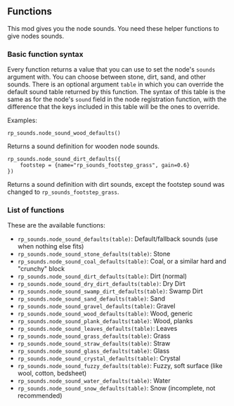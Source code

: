## Functions

This mod gives you the node sounds. You need these helper
functions to give nodes sounds.

### Basic function syntax

Every function returns a value that you can use to set the node's
`sounds` argument with. You can choose between stone, dirt, sand,
and other sounds. There is an optional argument `table` in which
you can override the default sound table returned by this
function. The syntax of this table is the same as for the node's
`sound` field in the node registration function, with the difference
that the keys included in this table will be the ones to override.

Examples:

    rp_sounds.node_sound_wood_defaults()

Returns a sound definition for wooden node sounds.



    rp_sounds.node_sound_dirt_defaults({
        footstep = {name="rp_sounds_footstep_grass", gain=0.6}
    })

Returns a sound definition with dirt sounds, except the footstep
sound was changed to `rp_sounds_footstep_grass`.


### List of functions

These are the available functions:

* `rp_sounds.node_sound_defaults(table)`: Default/fallback sounds (use when nothing else fits)
* `rp_sounds.node_sound_stone_defaults(table)`: Stone
* `rp_sounds.node_sound_coal_defaults(table)`: Coal, or a similar hard and "crunchy" block
* `rp_sounds.node_sound_dirt_defaults(table)`: Dirt (normal)
* `rp_sounds.node_sound_dry_dirt_defaults(table)`: Dry Dirt
* `rp_sounds.node_sound_swamp_dirt_defaults(table)`: Swamp Dirt
* `rp_sounds.node_sound_sand_defaults(table)`: Sand
* `rp_sounds.node_sound_gravel_defaults(table)`: Gravel
* `rp_sounds.node_sound_wood_defaults(table)`: Wood, generic
* `rp_sounds.node_sound_plank_defaults(table)`: Wood, planks
* `rp_sounds.node_sound_leaves_defaults(table)`: Leaves
* `rp_sounds.node_sound_grass_defaults(table)`: Grass
* `rp_sounds.node_sound_straw_defaults(table)`: Straw
* `rp_sounds.node_sound_glass_defaults(table)`: Glass
* `rp_sounds.node_sound_crystal_defaults(table)`: Crystal
* `rp_sounds.node_sound_fuzzy_defaults(table)`: Fuzzy, soft surface (like wool, cotton, bedsheet)
* `rp_sounds.node_sound_water_defaults(table)`: Water
* `rp_sounds.node_sound_snow_defaults(table)`: Snow (incomplete, not recommended)
